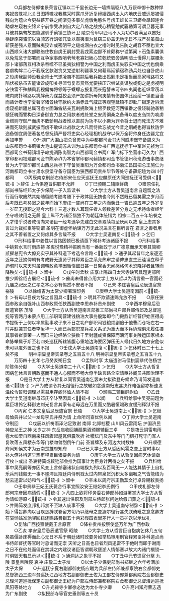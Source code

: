 <!-- { "loadSidebar": true } -->
　　○兵部左侍郎崔景荣言辽镇以二千里长边无一墙捍隔驱八九万馁卒御十数种悍夷奴酋耽视北关日图搏噬戕我樵采时露爪牙近复缔姻西虏出入内地庆云威远屡被侵残向为蕴火今更益薪开铁之间渐见多事矣虎墩兔憨名号虏王雄长三卫蟒会昂超连合助虐左窥右突锦义宁前惨受攻剠自大定八塔之战戎心稍警勉就覊勒第可谓旦暮无事耳彼其桀骜故态能遽驯乎蓟镇三协环卫  陵京令甲以匹马不入为功尔者满旦以酋妇横肆豕突骆驼以百骑恣行鸱张兀鲁以裔夷潜为鼠窃三协盖无地无日不戒严矣虽孤山斩获差强人意而贼夷狡诈或密阴平之缒或溷白衣之橹时时见告防之胡容不亟也宣大山西顺义诸大部联络住牧自虏王嗣封受我戎索边鄙不耸颇称宁谥第闻卜石兔素囊俱以免荒怠于部署而互争家事西哨茕茕老寡妇皈心竺乾统驭旁落明暗土慢得儿摆腰永邵卜诸部落互相攻杀吞噬不已虽夷狄相讐为中国之利而虏王失驭实中国之忧也倘乘套虏构衅二心于我既乞款滋贪又党逆射利疆事又何藉焉延镇宿称劲兵处也自卧虎山之役虏我副帅没我全师士气遂凌夷不振嗣后我兵数出捣剿未足相当而高家墩路将又陷伏被杀虽吉能诸酋旋叩关寻盟匄复市赏然尤要挟压穴尝试贪谋脱或狥之是虏视明安铁雷不殊麟凤我视偏禆将领等于蠛蠓忘报复而长寇讐未可令四夷闻也近纵零窃以瞰内防扑墩路以挑衅蘖为谋益狡会须严加讲折毋狥夷情有伤国体此延绥一镇更当谨而熟计者也宁夏著宰诸酋续守款约火落赤丑气威正等观望延镇不即赴厂银定近紏流虏窥视新疆总属可虑甘固海酋结亲瓦剌拥聚海上银歹数犯河西镇番之役轻骑驰袭稍禠狂魄而讐构日深备御宜力总之用款者戒处堂之安周彻桑之备毋以度支刍饷为啖虏金缯则守御严而虏不敢骄用战者惟以直前为功不以小蹶为罪令将士退而死法方不难进而死敌则威武振而虏不敢纵此战款之大凡而恃款忘战尤今昔之炯戒也得旨秋防伊迩备御宜周便著各总督抚镇严督将吏实心经理相机战守以保万全将帅身任边疆尤宜再加申警
　　○升湖广大围山把总曾羙中为中都都司佥书大同威虏堡守备周义为山东都司佥书蓟镇大毛山提调苏从训为山东都司佥书广西巡抚标下中军赵元祯为江西都司佥书蓟镇墙子岭提调陈尚智为山西都司佥书两广军门标下坐营李可久为广西掌印都司福建都司佥书陈承祚为本省掌印都司蓟镇都司佥书管德州秋班游击事詹继曾为大宁掌印都司山西总兵标下守备吴重阳为万全都司佥书浙江昌国把总王施仁为河南都司佥书甘肃水泉堡守备守国臣为狭西都司贵州毕节等处守备薛绍瑄为四川行都司
　　○丙辰南京刑部右侍郎宋仕应天巡抚王应麟原任大同巡抚汪可受俱＜锍-釒＞辞任  上令俱遵旨供职不允辞
　　○丁巳颁赐二辅臣鲜藕
　　○赠原任礼部尚书陈经邦太子少保荫一子入监读书
　　○大学士方从哲吴道南言自题留之法行而行取废然其始随留随考随考随下于政体固无妨也今则不然既已留矣需之岁月而后考既已考矣迟之数年而始下庚戌一咨尚在三年之内而癸丑一咨已逾五年之外岁复一岁茫无授职之期今六科十三道才数人耳现任者人领数差苦分身之无术待命者经年坐守嗟效用之无繇  皇上纵不为诸臣惜独不为朝廷体统惜为  祖宗二百五十年培餋之人才惜乎说者咸谓向来诸臣一经考选争先建白交章累牍每至厌闻以故  皇上虑其多言过为裁抑臣等窃谓  圣明在御虚怀纳谏万万无此况进言在臣听言在  君言之善者用之其不善者置之又何虑其多言哉不报
　　○大学士吴道南复＜锍-釒＞乞归
　　○刑科给事中姜性以言路困顿已极请亟下候补考选诸臣不报
　　○刑科给事中姚若水言时雨应祷  圣衷悦豫精神振刷当有一番新政于以广德意而承天眷其简卿贰擢总宪令大僚充实乎其补科道下考选令言路＜锍-釒＞通乎其起昔年之废逐还近年之迁摘俾朝有考成野无遗贤乎其释累臣之系允热审之请俾忠直生还诖误立释乎迺旬时以来天时虽调朝政愈壅因循惰窳日甚一日馨香无闻感格何术恐降祥者且转而降殃矣＜锍-釒＞留中
　　○戊午时孟秋  庙享止隔四日太常寺缺官具题吏部所推少卿徐绍吉屡经＜锍-釒＞催尚未得旨点用大学士方从哲以为请言重一官而轻  九庙之祀反之仁孝之本心必有惕然不安者不报
　　○己未  孝庄睿皇后忌辰遣官祭  裕陵
　　○以徐绍吉为太常少卿署理印务
　　○庚申大学士吴道南因前＜锍-釒＞有母以目疾为辞之旨因具＜锍-釒＞明其不欺请速赐允放不报
　　○原任狭西参政余自强补山西参政原任狭西副使李思恭补贵州副使
　　○辛酉孝穆皇后忌辰遣官祭  茂陵
　　○大学士方从哲吴道南言部推工部尚书户部兵部侍郎及总督巡抚等官两月未蒙点用工部职司营建钱粮浩大事务殷繁即今门殿鼎新经营伊始匪得尚书提衡于上何以率属勤事收子来不日之功户部职司钱粮烦剧倍于他曹而仓场左右一时并缺兼其任者李汝华一人而已兵部职掌兵戎关系尤为重大而本兵协理俱未履任摄其事者崔景荣一人而已三边经略全狭数千里封疆咸资保障而漕河事关陵运国家根本命脉举属于斯至若四处巡抚所辖皆腹心重地边海要区弹压无人候代日久地方安危似未可以度外置之也不报
　　○壬戌大学士吴道南复＜锍-釒＞乞休时已二十七上矣不报
　　明神宗显皇帝实录卷之五百五十八
明神宗显皇帝实录卷之五百五十九
　　万历四十五年七月癸亥朔日食
　　○孟秋时享  太庙遣驸马侯拱宸恭代伯杨世阶陈伟分献
　　○大学士吴道南二十八＜锍-釒＞乞归
　　○大学士方从哲复因病乞休且言朝政塞而不通人心郁而不畅大僚半缺言路全空请亟补阁员共图治理不报
　　○是日大学士方从哲复以同官吴道南乞罢未允拟欲登舟候命乃请简发道南诸＜锍-釒＞严为戒谕令其无蹈径行之故辙如念道南归志甚决终难强留亦祈速发温纶令暂归调理以需召用存阁体恤人情不报
　　○颁赐二辅臣鲜鲥鱼　　○乙丑大学士吴道南继母邓氏卒讣至因具＜锍-釒＞以闻
　　○兵科给事中吴亮嗣题为累臣堪怜乞释御史刘光复言其家有老母远在万里而又酷暑恒晹政宜缓刑释狱不报
　　○丙寅  仁孝文皇后忌辰遣官祭  长陵
　　○大学士吴道南上＜锍-釒＞乞继母恤典并以父一龙母李氏并祭为请  上命所司查优例以闻
　　○丁卯大学士吴道南守制回
　　○戊辰以祈祷雨泽沾足致谢  南郊  北郊社稷  山川风云雷雨坛  护国济民神应龙王之神  太岁之神  东岳庙收回脯醯果酒颁赐辅臣三卓　　○是夜云阴雷电雨雹大如栗自西南来狂风骤起屋瓦俱震吹折  社稷坛门及东中等门门檈打死守门军人复吹落五凤楼东华等门楼吻兽刮倒午门前  圣旨牌及东河边大树数株
　　○升顺德府同知侯文才为云南楚雄府知府
　　○己巳大学士方从哲因风雹之变上言时事以补大僚补科道举热审释累臣诸要务为请
　　○庚午大学士方从哲复因病乞休请亟行枚卜或出  圣衷特简或敕铨部会推为国事计为臣身计两得之矣不报
　　○兵科给事中吴亮嗣等亦因风变上言郁塞诸状自端揆九列以及百司无一人能达其情于上自礼乐兵刑钱榖无一事不壅滞且掖廷内侍刑戮太过内帑泉货沉积太多幽咽之气皆能结为愁云迅雷以妨和气＜锍-釒＞留中
　　○辛未以周府宗正勤蓔文行卓异赐敕表扬
　　○壬申景恭王妃王氏薨合行事宜照汝安王继妃李氏例行
　　○甲戌礼部左侍郎何宗彦因病请假＜锍-釒＞凡四上欲将印务委右侍郎孙如游署掌大学士方从哲为请如游原＜锍-釒＞令其速出供职及刑部左侍郎张问达给假归葬之＜锍-釒＞并赐简发庶邦礼邦禁不至缺人废事不报
　　○大学士吴道南守制辞＜锍-釒＞始下得旨卿向以目疾恳辞朕眷留方切乃以继母之变遽尔径行甚失朕倚毗之意念卿方在哀恸姑准驰驿回籍还赐路费银五十两彩叚四表里差行人一员护送以示优礼
　　○复除广西按察使戴王言原官　　○降补贵州按察使盛万年为广西参政
　　○乙亥  孝安皇后忌辰遣官祭  昭陵
　　○大学士方从哲言臣自抱病乞休几五旬矣虽偃卧床褥而此心无日不系于朝廷诸时政要务如举热审用刑官释累臣补科道点尚书侍郎督抚等官时时恳请而无柰  天听之日高也日者烈风迅雷不于他时而即于谢雨之日不在他处而偏在禁城之内建议诸臣皆谓朝政壅淤人情郁塞以故大内诸门檈锁一时俱毁天若显示以＜锍-釒＞通洞达之象乎不报
　　○丁丑中元节遣官分祭  九陵  景皇帝陵寝  哀冲  庄敬二太子坟
　　○以太子少保吏部尚书郑继之六年考满加太子太保
　　○升巡抚宁夏右副都御史杨应聘为兵部左侍郎兼都察院右佥都御史总督狭西三边军务巡抚江西地方右副都御史王佐为工部左侍郎兼都察院右佥都御史总理河道巡抚保定右副都御史王纪为户部左侍郎兼都察院右佥都御史总督漕运巡抚凤阳等处地方
　　○升光禄寺少卿徐必达为太仆寺少卿
　　○升高州知府曹志遇为广东副使
　　○拟授部寺等官史垂则等五十员

